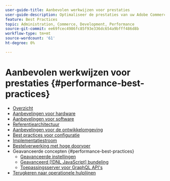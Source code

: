 ```yaml
---
user-guide-title: Aanbevolen werkwijzen voor prestaties
user-guide-description: Optimaliseer de prestaties van uw Adobe Commerce- of Magento Open Source-productieimplementatie aan de hand van onze aanbevelingen.
feature: Best Practices
topic: Administration, Commerce, Development, Performance
source-git-commit: ee69fcec4986fc85f93e336dc654a9bfff486d8b
workflow-type: tm+mt
source-wordcount: '61'
ht-degree: 0%

---
```



# Aanbevolen werkwijzen voor prestaties {#performance-best-practices}

- [Overzicht](overview.md)
- [Aanbevelingen voor hardware](hardware.md)
- [Aanbevelingen voor software](software.md)
- [Referentiearchitectuur](reference-architecture.md)
- [Aanbevelingen voor de ontwikkelomgeving](development-environment.md)
- [Best practices voor configuratie](configuration.md)
- [Implementatiestroom](deployment-flow.md)
- [Bestelverwerking met hoge doorvoer](high-throughput-order-processing.md)
- Geavanceerde concepten {#performance-best-practices}
   - [Geavanceerde instellingen](advanced-setup.md)
   - [Geavanceerd [!DNL JavaScript] bundeling](advanced-js-bundling.md)
   - [Toepassingsserver voor GraphQL API&#39;s](application-server.md)
- [Terugkeren naar operationele hulplijnen](https://experienceleague.adobe.com/docs/commerce-operations/operational-guides/home.html)
